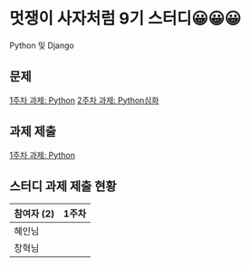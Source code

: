 # 멋쟁이 사자처럼 9기 스터디😀😀😀
Python 및 Django

## 문제
[1주차 과제: Python](https://obtainable-alloy-df6.notion.site/Python-Que-4299824ad80e4fd1b97b0e3d8c311987)
[2주차 과제: Python심화](https://obtainable-alloy-df6.notion.site/Python-Que-5ff8207823294d919088fab373663cd7)

## 과제 제출

[1주차 과제: Python](https://github.com/lmh0812/Likelion9-study/issues/1)

## 스터디 과제 제출 현황

| 참여자 (2) | 1주차 |
| --- | --- |
| 혜인님 ||
| 창혁님 ||
